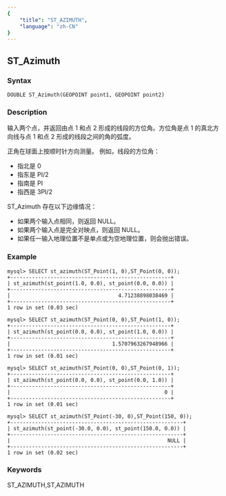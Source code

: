 ```yaml
---
{
    "title": "ST_AZIMUTH",
    "language": "zh-CN"
}
---
```


<!-- 
Licensed to the Apache Software Foundation (ASF) under one
or more contributor license agreements.  See the NOTICE file
distributed with this work for additional information
regarding copyright ownership.  The ASF licenses this file
to you under the Apache License, Version 2.0 (the
"License"); you may not use this file except in compliance
with the License.  You may obtain a copy of the License at

  http://www.apache.org/licenses/LICENSE-2.0

Unless required by applicable law or agreed to in writing,
software distributed under the License is distributed on an
"AS IS" BASIS, WITHOUT WARRANTIES OR CONDITIONS OF ANY
KIND, either express or implied.  See the License for the
specific language governing permissions and limitations
under the License.
-->

## ST_Azimuth

### Syntax

`DOUBLE ST_Azimuth(GEOPOINT point1, GEOPOINT point2)`

### Description

输入两个点，并返回由点 1 和点 2 形成的线段的方位角。方位角是点 1 的真北方向线与点 1 和点 2 形成的线段之间的角的弧度。

正角在球面上按顺时针方向测量。 例如，线段的方位角：

* 指北是 0
* 指东是 PI/2
* 指南是 PI
* 指西是 3PI/2

ST_Azimuth 存在以下边缘情况：

* 如果两个输入点相同，则返回 NULL。
* 如果两个输入点是完全对映点，则返回 NULL。
* 如果任一输入地理位置不是单点或为空地理位置，则会抛出错误。

### Example

```
mysql> SELECT st_azimuth(ST_Point(1, 0),ST_Point(0, 0));
+----------------------------------------------------+
| st_azimuth(st_point(1.0, 0.0), st_point(0.0, 0.0)) |
+----------------------------------------------------+
|                                   4.71238898038469 |
+----------------------------------------------------+
1 row in set (0.03 sec)

mysql> SELECT st_azimuth(ST_Point(0, 0),ST_Point(1, 0));
+----------------------------------------------------+
| st_azimuth(st_point(0.0, 0.0), st_point(1.0, 0.0)) |
+----------------------------------------------------+
|                                 1.5707963267948966 |
+----------------------------------------------------+
1 row in set (0.01 sec)

mysql> SELECT st_azimuth(ST_Point(0, 0),ST_Point(0, 1));
+----------------------------------------------------+
| st_azimuth(st_point(0.0, 0.0), st_point(0.0, 1.0)) |
+----------------------------------------------------+
|                                                  0 |
+----------------------------------------------------+
1 row in set (0.01 sec)

mysql> SELECT st_azimuth(ST_Point(-30, 0),ST_Point(150, 0));
+--------------------------------------------------------+
| st_azimuth(st_point(-30.0, 0.0), st_point(150.0, 0.0)) |
+--------------------------------------------------------+
|                                                   NULL |
+--------------------------------------------------------+
1 row in set (0.02 sec)

```
### Keywords
ST_AZIMUTH,ST,AZIMUTH
